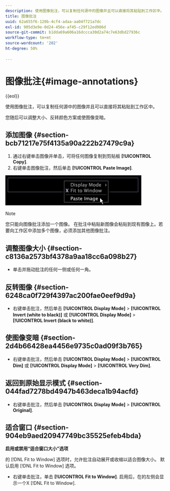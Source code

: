 ```yaml
---
description: 使用图像批注，可以复制任何源中的图像并且可以直接将其粘贴到工作区中。
title: 图像批注
uuid: 62a655f6-120b-4cf4-adaa-aa04f721a7dc
exl-id: 905d3e9e-0d24-456e-af45-c29f12ed986d
source-git-commit: b1dda69a606a16dccca30d2a74c7e63dbd27936c
workflow-type: tm+mt
source-wordcount: '202'
ht-degree: 50%

---
```


# 图像批注{#image-annotations}

{{eol}}

使用图像批注，可以复制任何源中的图像并且可以直接将其粘贴到工作区中。

您随后可以调整大小、反转颜色方案或使图像变暗。

## 添加图像 {#section-bcb71217e75f4135a90a222b27479c9a}

1. 通过右键单击图像并单击，可将任何图像复制到剪贴板 **[!UICONTROL Copy]**.
1. 右键单击图像批注，然后单击 **[!UICONTROL Paste Image]**.

![](assets/mnu_Image_Paste.png)

>[!NOTE]
>
>您只能向图像批注添加一个图像。 在批注中粘贴新图像会粘贴到现有图像上。若要向工作区中添加多个图像，必须添加其他图像批注。

## 调整图像大小 {#section-c8136a2573bf4378a9aa18cc6a098b27}

* 单击并拖动批注的任何一侧或任何一角。

## 反转图像 {#section-6248ca0f729f4397ac200fae0eef9d9a}

* 右键单击批注，然后单击 **[!UICONTROL Display Mode]** > **[!UICONTROL Invert (white to black)]** 或 **[!UICONTROL Display Mode]** > **[!UICONTROL Invert (black to white)]**.

## 使图像变暗 {#section-2d4b66428ea4456e9735c0ad09f3b765}

* 右键单击批注，然后单击 **[!UICONTROL Display Mode]** > **[!UICONTROL Dim]** 或 **[!UICONTROL Display Mode]** > **[!UICONTROL Very Dim]**.

## 返回到原始显示模式 {#section-044fad7278bd4947b463deca1b94acfd}

* 右键单击批注，然后单击 **[!UICONTROL Display Mode]** > **[!UICONTROL Original]**.

## 适合窗口 {#section-904eb9aed20947749bc35525efeb4bda}

**启用或禁用“适合窗口大小”选项**

的 [!DNL Fit to Window] 选项时，允许批注自动展开或收缩以适合图像大小。 默认启用 [!DNL Fit to Window] 选项。

* 右键单击批注，单击 **[!UICONTROL Fit to Window]**. 启用后，在的左侧会显示一个X [!DNL Fit to Window].
